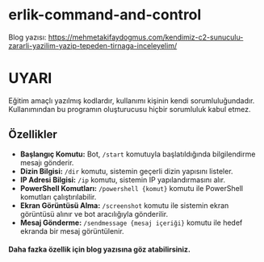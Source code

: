 # erlik-command-and-control
Blog yazısı: https://mehmetakifaydogmus.com/kendimiz-c2-sunuculu-zararli-yazilim-yazip-tepeden-tirnaga-inceleyelim/
# UYARI
Eğitim amaçlı yazılmış kodlardır, kullanımı kişinin kendi sorumluluğundadır. Kullanımından bu programın oluşturucusu hiçbir sorumluluk kabul etmez.
## Özellikler
- **Başlangıç Komutu:** Bot, `/start` komutuyla başlatıldığında bilgilendirme mesajı gönderir.
- **Dizin Bilgisi:** `/dir` komutu, sistemin geçerli dizin yapısını listeler.
- **IP Adresi Bilgisi:** `/ip` komutu, sistemin IP yapılandırmasını alır.
- **PowerShell Komutları:** `/powershell {komut}` komutu ile PowerShell komutları çalıştırılabilir.
- **Ekran Görüntüsü Alma:** `/screenshot` komutu ile sistemin ekran görüntüsü alınır ve bot aracılığıyla gönderilir.
- **Mesaj Gönderme:** `/sendmessage {mesaj içeriği}` komutu ile hedef ekranda bir mesaj görüntülenir.
#### Daha fazka özellik için blog yazısına göz atabilirsiniz.
